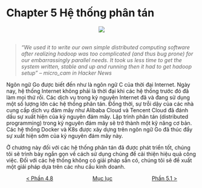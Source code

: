 # Chapter 5 Hệ thống phân tán

<div align="center">
	<img src="../images/ch6.png">
	<br/>
	<span align="center">
		<i></i>
	</span>
</div>
<br/>

>*“We used it to write our own simple distributed computing software after realizing hadoop was too complicated (and thus bug prone) for our embarrassingly parallel needs. It took us less time to get the system written, stable and up and running then it had to get hadoop setup” – micro_cam in Hacker News*

Ngôn ngữ Go được biết đến như là ngôn ngữ C của thời đại Internet. Ngày nay, hệ thống Internet không phải là thời đại khi các hệ thống trước đó đã làm mọi thứ rồi. Các dịch vụ trong kỷ nguyên Internet đã và đang sử dụng một số lượng lớn các hệ thống phân tán. Đồng thời, sự trỗi dậy của các nhà cung cấp dịch vụ đám mây như Alibaba Cloud và Tencent Cloud đã đánh dấu sự xuất hiện của kỷ nguyên đám mây. Lập trình phân tán (distributed programming) trong kỷ nguyên đám mây sẽ trở thành một kỹ năng cơ bản. Các hệ thống Docker và K8s được xây dựng trên ngôn ngữ Go đã thúc đẩy sự xuất hiện sớm của kỷ nguyên đám mây này.

Ở chương này đối với các hệ thống phân tán đã được phát triển tốt, chúng tôi sẽ trình bày ngắn gọn về cách sử dụng chúng để cải thiện hiệu quả công việc. Đối với các hệ thống không có giải pháp sẵn có, chúng tôi sẽ đề xuất một giải pháp dựa trên các nhu cầu kinh doanh.

<div style="display: flex; justify-content: space-around;">
<span> <a href="../ch4-web/ch4-08-ext.md">&lt Phần 4.8</a>
</span>
<span><a href="../SUMMARY.md"> Mục lục</a>  </span>
<span> <a href="ch5-01-dist-id.md">Phần 5.1 &gt</a> </span>
</div>
